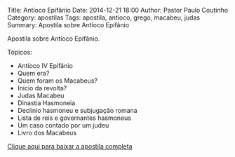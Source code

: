 Title: Antíoco Epifânio
Date: 2014-12-21 18:00
Author: Pastor Paulo Coutinho
Category: apostilas
Tags: apostila, antíoco, grego, macabeu, judas
Summary: Apostila sobre Antíoco Epifânio

Apostila sobre Antíoco Epifânio.

Tópicos:

- Antíoco IV Epifânio
- Quem era?
- Quem foram os Macabeus?
- Início da revolta?
- Judas Macabeu
- Dinastia Hasmoneia
- Declínio hasmoneu e subjugação romana
- Lista de reis e governantes hasmoneus
- Um caso contado por um judeu
- Livro dos Macabeus


[Clique aqui para baixar a apostila completa](https://www.dropbox.com/s/nob9ujz85dtpz50/Ant%C3%ADoco%20Epif%C3%A2nio.pdf?dl=1)